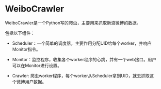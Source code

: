 # WeiboCrawler

WeiboCrawler是一个Python写的爬虫，主要用来抓取新浪微博的数据。

包括以下组件：

- Scheduler：一个简单的调度器，主要作用分配UID给每个worker，并响应Monitor指令。

- Monitor：监控程序，收集各个worker程序的心跳，并有一个web接口。用户可以在Monitor进行设置。

- Crawler: 爬虫worker程序，每个worker从Scheduler拿到UID，就去抓取这个微博用户数据。
